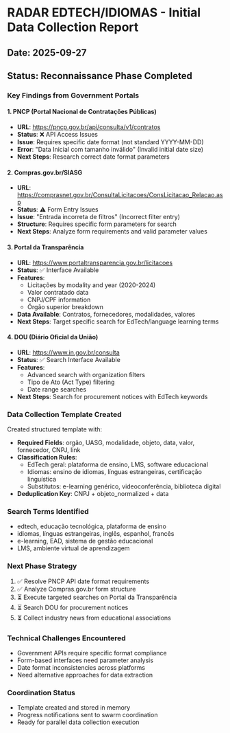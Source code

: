 # RADAR EDTECH/IDIOMAS - Initial Data Collection Report

## Date: 2025-09-27
## Status: Reconnaissance Phase Completed

### Key Findings from Government Portals

#### 1. PNCP (Portal Nacional de Contratações Públicas)
- **URL**: https://pncp.gov.br/api/consulta/v1/contratos
- **Status**: ❌ API Access Issues
- **Issue**: Requires specific date format (not standard YYYY-MM-DD)
- **Error**: "Data Inicial com tamanho inválido" (Invalid initial date size)
- **Next Steps**: Research correct date format parameters

#### 2. Compras.gov.br/SIASG
- **URL**: https://comprasnet.gov.br/ConsultaLicitacoes/ConsLicitacao_Relacao.asp
- **Status**: ⚠️ Form Entry Issues  
- **Issue**: "Entrada incorreta de filtros" (Incorrect filter entry)
- **Structure**: Requires specific form parameters for search
- **Next Steps**: Analyze form requirements and valid parameter values

#### 3. Portal da Transparência
- **URL**: https://www.portaltransparencia.gov.br/licitacoes
- **Status**: ✅ Interface Available
- **Features**: 
  - Licitações by modality and year (2020-2024)
  - Valor contratado data
  - CNPJ/CPF information
  - Órgão superior breakdown
- **Data Available**: Contratos, fornecedores, modalidades, valores
- **Next Steps**: Target specific search for EdTech/language learning terms

#### 4. DOU (Diário Oficial da União)
- **URL**: https://www.in.gov.br/consulta
- **Status**: ✅ Search Interface Available
- **Features**:
  - Advanced search with organization filters
  - Tipo de Ato (Act Type) filtering
  - Date range searches
- **Next Steps**: Search for procurement notices with EdTech keywords

### Data Collection Template Created

Created structured template with:
- **Required Fields**: orgão, UASG, modalidade, objeto, data, valor, fornecedor, CNPJ, link
- **Classification Rules**: 
  - EdTech geral: plataforma de ensino, LMS, software educacional
  - Idiomas: ensino de idiomas, línguas estrangeiras, certificação linguística  
  - Substitutos: e-learning genérico, videoconferência, biblioteca digital
- **Deduplication Key**: CNPJ + objeto_normalized + data

### Search Terms Identified
- edtech, educação tecnológica, plataforma de ensino
- idiomas, línguas estrangeiras, inglês, espanhol, francês
- e-learning, EAD, sistema de gestão educacional
- LMS, ambiente virtual de aprendizagem

### Next Phase Strategy
1. ✅ Resolve PNCP API date format requirements
2. ✅ Analyze Compras.gov.br form structure
3. ⏳ Execute targeted searches on Portal da Transparência  
4. ⏳ Search DOU for procurement notices
5. ⏳ Collect industry news from educational associations

### Technical Challenges Encountered
- Government APIs require specific format compliance
- Form-based interfaces need parameter analysis
- Date format inconsistencies across platforms
- Need alternative approaches for data extraction

### Coordination Status
- Template created and stored in memory
- Progress notifications sent to swarm coordination
- Ready for parallel data collection execution